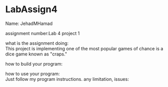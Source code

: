 # LabAssign4

Name: JehadMHamad

assignment number:Lab 4 project 1

what is the assignment doing:                                                                                                             
This project is implementing one of the most popular games of chance is a dice game known as "craps."

how to build your program:                                                                                                                


how to use your program:                                                                                                                  
Just follow my program instructions.
any limitation, issues:                                                                                                                   

